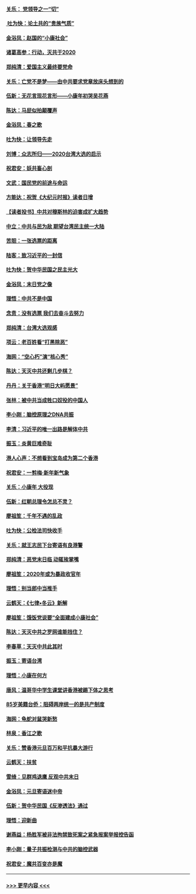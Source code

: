 #### [关乐： 党领导之一“切”](../pages/nsc993/n11804505.md?t=01201055) 
#### [ 吐为快：论土共的“贵族气质”](../pages/nsc993/n11804490.md?t=01201055) 
#### [金浴凤：赵国的“小康社会”](../pages/nsc993/n11804452.md?t=01201055) 
#### [诸葛高参：行动，灭共于2020](../pages/nsc993/n11804120.md?t=01201055) 
#### [郑纯清：爱国主义最终要党命](../pages/nsc993/n11802197.md?t=01201055) 
#### [关乐：亡党不是梦——由中共要求党章放床头想到的](../pages/nsc993/n11802156.md?t=01201055) 
#### [伍新：无花言现花言形——小康年初哭吴花燕](../pages/nsc993/n11800044.md?t=01201055) 
#### [陈达：马屁似拍颠覆声](../pages/nsc993/n11800010.md?t=01201055) 
#### [金浴凤：春之歌](../pages/nsc993/n11797687.md?t=01201055) 
#### [吐为快：让领导先走](../pages/nsc993/n11797512.md?t=01201055) 
#### [刘博：众志所归——2020台湾大选的启示](../pages/nsc993/n11796878.md?t=01201055) 
#### [祝君安：妖共畜心剖](../pages/nsc993/n11794273.md?t=01201055) 
#### [文武：国民党的前途与命运](../pages/nsc993/n11794198.md?t=01201055) 
#### [方能达：祝贺《大纪元时报》读者日增](../pages/nsc993/n11793807.md?t=01201055) 
#### [【读者投书】中共对穆斯林的迫害成扩大趋势](../pages/nsc993/n11791371.md?t=01201055) 
#### [中立：中共与民为敌 期望台湾民主统一大陆](../pages/nsc993/n11790392.md?t=01201055) 
#### [苦胆：一张选票的距离](../pages/nsc993/n11788914.md?t=01201055) 
#### [陆客：致习近平的一封信](../pages/nsc993/n11788867.md?t=01201055) 
#### [吐为快：贺中华民国之民主光大](../pages/nsc993/n11788618.md?t=01201055) 
#### [金浴凤：末日党之像](../pages/nsc993/n11787475.md?t=01201055) 
#### [理悟：中共不是中国](../pages/nsc993/n11787463.md?t=01201055) 
#### [念贲：没有选票  我们去奋斗去努力](../pages/nsc993/n11787398.md?t=01201055) 
#### [郑纯清：台湾大选观感](../pages/nsc993/n11786210.md?t=01201055) 
#### [项云：老百姓看“打黑除恶”](../pages/nsc993/n11785398.md?t=01201055) 
#### [海网：“空心朽”演“核心秀”](../pages/nsc993/n11783874.md?t=01201055) 
#### [陈达：天灭中共还剩几步棋？](../pages/nsc993/n11783719.md?t=01201055) 
#### [丹丹：关于香港“明日大屿愿景”](../pages/nsc993/n11783273.md?t=01201055) 
#### [张林：被中共当成牲口奴役的中国人](../pages/nsc993/n11782397.md?t=01201055) 
#### [李小刚：脑控原理之DNA共振](../pages/nsc993/n11780962.md?t=01201055) 
#### [李清：习近平的唯一出路是解体中共](../pages/nsc993/n11780866.md?t=01201055) 
#### [振玉：炎黄巨难奇耻](../pages/nsc993/n11779632.md?t=01201055) 
#### [港人心声：不想看到宝岛成为第二个香港](../pages/nsc993/n11778817.md?t=01201055) 
#### [祝君安：一剪梅‧新年新气象](../pages/nsc993/n11776340.md?t=01201055) 
#### [关乐：小康年 大役现](../pages/nsc993/n11774213.md?t=01201055) 
#### [伍新：红朝总理令怎总不灵？](../pages/nsc993/n11770813.md?t=01201055) 
#### [廖祖笙：千年不遇的乱政](../pages/nsc993/n11770373.md?t=01201055) 
#### [吐为快：公检法司快收手](../pages/nsc993/n11770359.md?t=01201055) 
#### [关乐：就王志民下台寄语有良港警](../pages/nsc993/n11769903.md?t=01201055) 
#### [郑纯清：恶党末日临 动辄挨掌嘴](../pages/nsc993/n11769356.md?t=01201055) 
#### [廖祖笙：2020年或为暴政收官年](../pages/nsc993/n11768216.md?t=01201055) 
#### [理悟：别当郎中当推手](../pages/nsc993/n11768243.md?t=01201055) 
#### [云鹤天：《七律▪冬云》新解](../pages/nsc993/n11768204.md?t=01201055) 
#### [廖祖笙：饿饭党说要“全面建成小康社会”](../pages/nsc993/n11767482.md?t=01201055) 
#### [陈达：天灭中共之罗网谁能挡住？](../pages/nsc993/n11767465.md?t=01201055) 
#### [李春草：天灭中共此其时](../pages/nsc993/n11767452.md?t=01201055) 
#### [振玉：寄语台湾](../pages/nsc993/n11767432.md?t=01201055) 
#### [理悟：小康在何方](../pages/nsc993/n11767394.md?t=01201055) 
#### [唐风：温哥华中学生课堂讲香港被踢下体之思考](../pages/nsc993/n11766848.md?t=01201055) 
#### [85岁美籍台侨：阻碍两岸统一的是共产制度](../pages/nsc993/n11765043.md?t=01201055) 
#### [海网：龟蛇对鼠哭新愁](../pages/nsc993/n11764895.md?t=01201055) 
#### [林泉：香江之歌](../pages/nsc993/n11764415.md?t=01201055) 
#### [关乐：赞香港元旦百万和平抗暴大游行](../pages/nsc993/n11764382.md?t=01201055) 
#### [云鹤天：扶贫](../pages/nsc993/n11764245.md?t=01201055) 
#### [雪绮：见群鸡退鹰  反观中共末日](../pages/nsc993/n11762112.md?t=01201055) 
#### [金浴凤：元旦寄语迷中帝](../pages/nsc993/n11761788.md?t=01201055) 
#### [伍新：贺中华民国《反渗透法》通过](../pages/nsc993/n11761994.md?t=01201055) 
#### [理悟：迎新曲](../pages/nsc993/n11761152.md?t=01201055) 
#### [谢燕益：杨胜军被非法拘禁致死案之紧急报案举报控告函](../pages/nsc993/n11756134.md?t=01201055) 
#### [李小刚：量子共振检测与中共的脑控武器](../pages/nsc993/n11754518.md?t=01201055) 
#### [祝君安：魔共百变亦是魔](../pages/nsc993/n11754469.md?t=01201055) 

----
#### [ >>> 更早内容 <<< ](../indexes/nsc993-earlier.md)

